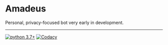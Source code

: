 # Amadeus

Personal, privacy-focused bot very early in development.

------

[![python 3.7+](https://img.shields.io/badge/python-3.7%2B-blue.svg)](https://python.org) [![Codacy](https://img.shields.io/codacy/grade/bba9cf4d72fd470193053299e83ae157)](https://app.codacy.com/gh/Tawmy/AmadeusBotNeo)
